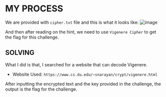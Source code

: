 # MY PROCESS

We are provided with ```cipher.txt``` file and this is what it looks like:
![image](https://github.com/user-attachments/assets/ea20e4f4-1b74-4e96-b036-c86fcc21a702)

And then after reading on the hint, we need to use ```Vigenere Cipher``` to get the flag for this challenge.

## SOLVING

What I did is that, I searched for a website that can decode Vigenere.
- Website Used: ```https://www.cs.du.edu/~snarayan/crypt/vigenere.html```

After inputting the encrypted text and the key provided in the challenge, the output is the flag for the challenge.

